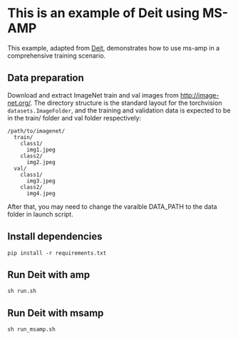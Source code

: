 # This is an example of Deit using MS-AMP
This example, adapted from [Deit]((https://github.com/facebookresearch/deit)), demonstrates how to use ms-amp in a comprehensive training scenario.

## Data preparation
Download and extract ImageNet train and val images from http://image-net.org/. The directory structure is the standard layout for the torchvision `datasets.ImageFolder`, and the training and validation data is expected to be in the train/ folder and val folder respectively:
```
/path/to/imagenet/
  train/
    class1/
      img1.jpeg
    class2/
      img2.jpeg
  val/
    class1/
      img3.jpeg
    class2/
      img4.jpeg
```
After that, you may need to change the varaible DATA_PATH to the data folder in launch script.

## Install dependencies
```
pip install -r requirements.txt
```

## Run Deit with amp
```
sh run.sh
```

## Run Deit with msamp
```
sh run_msamp.sh
```
